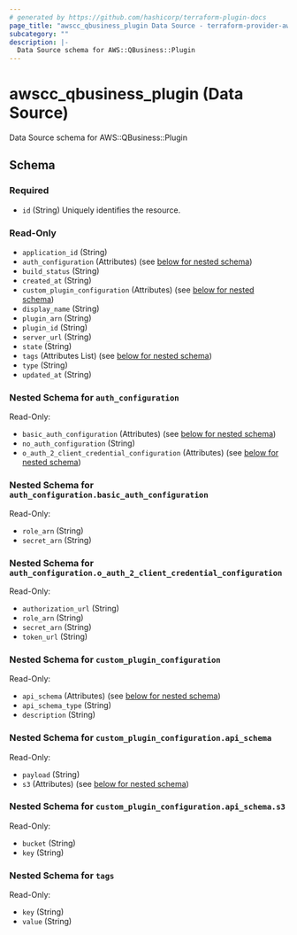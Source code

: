 ```yaml
---
# generated by https://github.com/hashicorp/terraform-plugin-docs
page_title: "awscc_qbusiness_plugin Data Source - terraform-provider-awscc"
subcategory: ""
description: |-
  Data Source schema for AWS::QBusiness::Plugin
---
```


# awscc_qbusiness_plugin (Data Source)

Data Source schema for AWS::QBusiness::Plugin



<!-- schema generated by tfplugindocs -->
## Schema

### Required

- `id` (String) Uniquely identifies the resource.

### Read-Only

- `application_id` (String)
- `auth_configuration` (Attributes) (see [below for nested schema](#nestedatt--auth_configuration))
- `build_status` (String)
- `created_at` (String)
- `custom_plugin_configuration` (Attributes) (see [below for nested schema](#nestedatt--custom_plugin_configuration))
- `display_name` (String)
- `plugin_arn` (String)
- `plugin_id` (String)
- `server_url` (String)
- `state` (String)
- `tags` (Attributes List) (see [below for nested schema](#nestedatt--tags))
- `type` (String)
- `updated_at` (String)

<a id="nestedatt--auth_configuration"></a>
### Nested Schema for `auth_configuration`

Read-Only:

- `basic_auth_configuration` (Attributes) (see [below for nested schema](#nestedatt--auth_configuration--basic_auth_configuration))
- `no_auth_configuration` (String)
- `o_auth_2_client_credential_configuration` (Attributes) (see [below for nested schema](#nestedatt--auth_configuration--o_auth_2_client_credential_configuration))

<a id="nestedatt--auth_configuration--basic_auth_configuration"></a>
### Nested Schema for `auth_configuration.basic_auth_configuration`

Read-Only:

- `role_arn` (String)
- `secret_arn` (String)


<a id="nestedatt--auth_configuration--o_auth_2_client_credential_configuration"></a>
### Nested Schema for `auth_configuration.o_auth_2_client_credential_configuration`

Read-Only:

- `authorization_url` (String)
- `role_arn` (String)
- `secret_arn` (String)
- `token_url` (String)



<a id="nestedatt--custom_plugin_configuration"></a>
### Nested Schema for `custom_plugin_configuration`

Read-Only:

- `api_schema` (Attributes) (see [below for nested schema](#nestedatt--custom_plugin_configuration--api_schema))
- `api_schema_type` (String)
- `description` (String)

<a id="nestedatt--custom_plugin_configuration--api_schema"></a>
### Nested Schema for `custom_plugin_configuration.api_schema`

Read-Only:

- `payload` (String)
- `s3` (Attributes) (see [below for nested schema](#nestedatt--custom_plugin_configuration--api_schema--s3))

<a id="nestedatt--custom_plugin_configuration--api_schema--s3"></a>
### Nested Schema for `custom_plugin_configuration.api_schema.s3`

Read-Only:

- `bucket` (String)
- `key` (String)




<a id="nestedatt--tags"></a>
### Nested Schema for `tags`

Read-Only:

- `key` (String)
- `value` (String)
